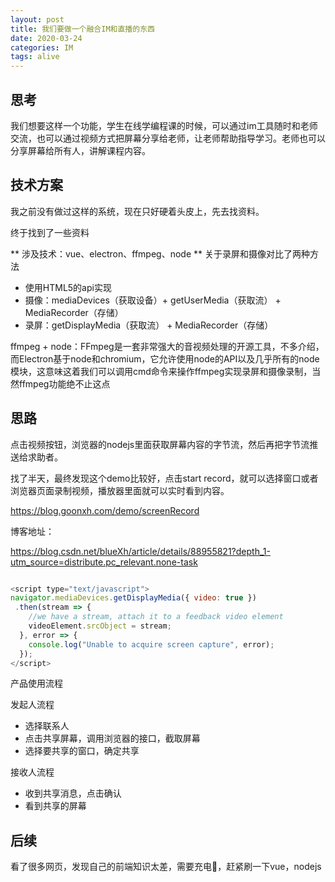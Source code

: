 ```yaml
---
layout: post
title: 我们要做一个融合IM和直播的东西
date: 2020-03-24
categories: IM 
tags: alive
---
```


## 思考

我们想要这样一个功能，学生在线学编程课的时候，可以通过im工具随时和老师交流，也可以通过视频方式把屏幕分享给老师，让老师帮助指导学习。老师也可以分享屏幕给所有人，讲解课程内容。

## 技术方案

我之前没有做过这样的系统，现在只好硬着头皮上，先去找资料。


终于找到了一些资料

** 涉及技术：vue、electron、ffmpeg、node **
关于录屏和摄像对比了两种方法


-  使用HTML5的api实现
 - 摄像：mediaDevices（获取设备）+ getUserMedia（获取流） + MediaRecorder（存储）
 - 录屏：getDisplayMedia（获取流） + MediaRecorder（存储）


ffmpeg + node：FFmpeg是一套非常强大的音视频处理的开源工具，不多介绍，而Electron基于node和chromium，它允许使用node的API以及几乎所有的node模块，这意味这着我们可以调用cmd命令来操作ffmpeg实现录屏和摄像录制，当然ffmpeg功能绝不止这点

## 思路

点击视频按钮，浏览器的nodejs里面获取屏幕内容的字节流，然后再把字节流推送给求助者。

找了半天，最终发现这个demo比较好，点击start record，就可以选择窗口或者浏览器页面录制视频，播放器里面就可以实时看到内容。

https://blog.goonxh.com/demo/screenRecord

博客地址：

https://blog.csdn.net/blueXh/article/details/88955821?depth_1-utm_source=distribute.pc_relevant.none-task

```javascript

<script type="text/javascript">
navigator.mediaDevices.getDisplayMedia({ video: true })
 .then(stream => {
    //we have a stream, attach it to a feedback video element
    videoElement.srcObject = stream;
  }, error => {
    console.log("Unable to acquire screen capture", error);
  });
</script>	

```

产品使用流程

发起人流程

- 选择联系人
- 点击共享屏幕，调用浏览器的接口，截取屏幕
- 选择要共享的窗口，确定共享

接收人流程

- 收到共享消息，点击确认
- 看到共享的屏幕


##  后续

看了很多网页，发现自己的前端知识太差，需要充电🔋，赶紧刷一下vue，nodejs